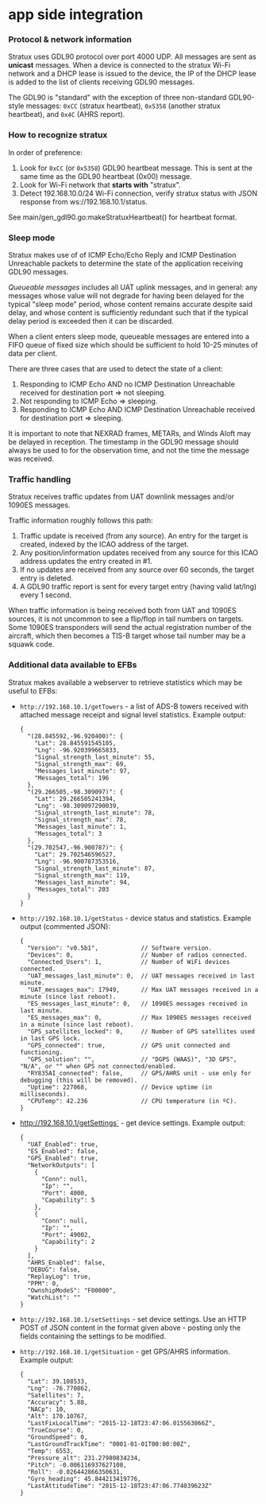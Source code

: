 # app side integration

### Protocol & network information

Stratux uses GDL90 protocol over port 4000 UDP. All messages are sent as **unicast** messages. When a device is connected to the stratux Wi-Fi
network and a DHCP lease is issued to the device, the IP of the DHCP lease is added to the list of clients receiving GDL90 messages.


The GDL90 is "standard" with the exception of three non-standard GDL90-style messages: `0xCC` (stratux heartbeat), `0x5358` (another stratux heartbeat), and `0x4C` (AHRS report).

### How to recognize stratux

In order of preference:

1. Look for `0xCC` (or `0x5358`) GDL90 heartbeat message. This is sent at the same time as the GDL90 heartbeat (0x00) message.
2. Look for Wi-Fi network that **starts with** "stratux".
3. Detect 192.168.10.0/24 Wi-Fi connection, verify stratux status with JSON response from ws://192.168.10.1/status.

See main/gen_gdl90.go:makeStratuxHeartbeat() for heartbeat format.

### Sleep mode

Stratux makes use of of ICMP Echo/Echo Reply and ICMP Destination Unreachable packets to determine the state of the application receiving GDL90 messages.

*Queueable messages* includes all UAT uplink messages, and in general: any messages whose value will not degrade for having been delayed for
the typical "sleep mode" period, whose content remains accurate despite said delay, and whose content is sufficiently redundant such
that if the typical delay period is exceeded then it can be discarded.

When a client enters sleep mode, queueable messages are entered into a FIFO queue of fixed size which should be sufficient to hold 10-25 minutes of
data per client.

There are three cases that are used to detect the state of a client:

1. Responding to ICMP Echo AND no ICMP Destination Unreachable received for destination port => not sleeping.
2. Not responding to ICMP Echo => sleeping.
3. Responding to ICMP Echo AND ICMP Destination Unreachable received for destination port => sleeping.

It is important to note that NEXRAD frames, METARs, and Winds Aloft may be delayed in reception. The timestamp in the GDL90 message should always
be used to for the observation time, and not the time the message was received.

### Traffic handling

Stratux receives traffic updates from UAT downlink messages and/or 1090ES messages.

Traffic information roughly follows this path:

1. Traffic update is received (from any source). An entry for the target is created, indexed by the ICAO address of the target.
2. Any position/information updates received from any source for this ICAO address updates the entry created in #1.
3. If no updates are received from any source over 60 seconds, the target entry is deleted.
4. A GDL90 traffic report is sent for every target entry (having valid lat/lng) every 1 second.

When traffic information is being received both from UAT and 1090ES sources, it is not uncommon to see a flip/flop in tail numbers on targets.
Some 1090ES transponders will send the actual registration number of the aircraft, which then becomes a TIS-B target whose tail number may be
a squawk code.


### Additional data available to EFBs

Stratux makes available a webserver to retrieve statistics which may be useful to EFBs:

* `http://192.168.10.1/getTowers` - a list of ADS-B towers received with attached message receipt and signal level statistics. Example output:


      {
        "(28.845592,-96.920400)": {
          "Lat": 28.845591545105,
          "Lng": -96.920399665833,
          "Signal_strength_last_minute": 55,
          "Signal_strength_max": 69,
          "Messages_last_minute": 97,
          "Messages_total": 196
        },
        "(29.266505,-98.309097)": {
          "Lat": 29.266505241394,
          "Lng": -98.309097290039,
          "Signal_strength_last_minute": 78,
          "Signal_strength_max": 78,
          "Messages_last_minute": 1,
          "Messages_total": 3
        },
        "(29.702547,-96.900787)": {
          "Lat": 29.702546596527,
          "Lng": -96.900787353516,
          "Signal_strength_last_minute": 87,
          "Signal_strength_max": 119,
          "Messages_last_minute": 94,
          "Messages_total": 203
        }
      }

* `http://192.168.10.1/getStatus` - device status and statistics. Example output (commented JSON):


      {
        "Version": "v0.5b1",            // Software version.
        "Devices": 0,                   // Number of radios connected.
        "Connected_Users": 1,           // Number of WiFi devices connected.
        "UAT_messages_last_minute": 0,  // UAT messages received in last minute.
        "UAT_messages_max": 17949,      // Max UAT messages received in a minute (since last reboot).
        "ES_messages_last_minute": 0,   // 1090ES messages received in last minute.
        "ES_messages_max": 0,           // Max 1090ES messages received in a minute (since last reboot).
        "GPS_satellites_locked": 0,     // Number of GPS satellites used in last GPS lock.
        "GPS_connected": true,          // GPS unit connected and functioning.
        "GPS_solution": "",             // "DGPS (WAAS)", "3D GPS", "N/A", or "" when GPS not connected/enabled.
        "RY835AI_connected": false,     // GPS/AHRS unit - use only for debugging (this will be removed).
        "Uptime": 227068,               // Device uptime (in milliseconds).
        "CPUTemp": 42.236               // CPU temperature (in ºC).
      }

* http://192.168.10.1/getSettings` - get device settings. Example output:


      {
        "UAT_Enabled": true,
        "ES_Enabled": false,
        "GPS_Enabled": true,
        "NetworkOutputs": [
          {
            "Conn": null,
            "Ip": "",
            "Port": 4000,
            "Capability": 5
          },
          {
            "Conn": null,
            "Ip": "",
            "Port": 49002,
            "Capability": 2
          }
        ],
        "AHRS_Enabled": false,
        "DEBUG": false,
        "ReplayLog": true,
        "PPM": 0,
        "OwnshipModeS": "F00000",
        "WatchList": ""
      }

* `http://192.168.10.1/setSettings` - set device settings. Use an HTTP POST of JSON content in the format given above - posting only the fields containing the settings to be modified.

* `http://192.168.10.1/getSituation` - get GPS/AHRS information. Example output:


      {
        "Lat": 39.108533,
        "Lng": -76.770862,
        "Satellites": 7,
        "Accuracy": 5.88,
        "NACp": 10,
        "Alt": 170.10767,
        "LastFixLocalTime": "2015-12-18T23:47:06.015563066Z",
        "TrueCourse": 0,
        "GroundSpeed": 0,
        "LastGroundTrackTime": "0001-01-01T00:00:00Z",
        "Temp": 6553,
        "Pressure_alt": 231.27980834234,
        "Pitch": -0.006116937627108,
        "Roll": -0.026442866350631,
        "Gyro_heading": 45.844213419776,
        "LastAttitudeTime": "2015-12-18T23:47:06.774039623Z"
      }
      